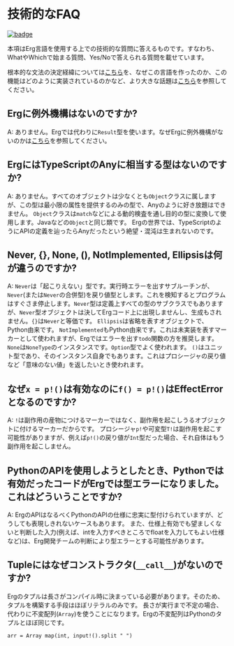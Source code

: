 # 技術的なFAQ

[![badge](https://img.shields.io/endpoint.svg?url=https%3A%2F%2Fgezf7g7pd5.execute-api.ap-northeast-1.amazonaws.com%2Fdefault%2Fsource_up_to_date%3Fowner%3Derg-lang%26repos%3Derg%26ref%3Dmain%26path%3Ddoc/EN/faq_technical.md%26commit_hash%3D1b3d7827bb770459475e4102c6f5c43d8ad79ae4)](https://gezf7g7pd5.execute-api.ap-northeast-1.amazonaws.com/default/source_up_to_date?owner=erg-lang&repos=erg&ref=main&path=doc/EN/faq_technical.md&commit_hash=1b3d7827bb770459475e4102c6f5c43d8ad79ae4)

本項はErg言語を使用する上での技術的な質問に答えるものです。すなわち、WhatやWhichで始まる質問、Yes/Noで答えられる質問を載せています。

根本的な文法の決定経緯については[こちら](./faq_syntax.md)を、なぜこの言語を作ったのか、この機能はどのように実装されているのかなど、より大きな話題は[こちら](./faq_general.md)を参照してください。

## Ergに例外機構はないのですか?

A: ありません。Ergでは代わりに`Result`型を使います。なぜErgに例外機構がないのかは[こちら](./faq_syntax.md#なぜergには例外機構がないのですか)を参照してください。

## ErgにはTypeScriptのAnyに相当する型はないのですか?

A: ありません。すべてのオブジェクトは少なくとも`Object`クラスに属しますが、この型は最小限の属性を提供するのみの型で、Anyのように好き放題はできません。
`Object`クラスは`match`などによる動的検査を通し目的の型に変換して使用します。Javaなどの`Object`と同じ類です。
Ergの世界では、TypeScriptのようにAPIの定義を辿ったらAnyだったという絶望・混沌は生まれないのです。

## Never, {}, None, (), NotImplemented, Ellipsisは何が違うのですか?

A: `Never`は「起こりえない」型です。実行時エラーを出すサブルーチンが、`Never`(または`Never`の合併型)を戻り値型とします。これを検知するとプログラムはすぐさま停止します。`Never`型は定義上すべての型のサブクラスでもありますが、`Never`型オブジェクトは決してErgコード上に出現しませんし、生成もされません。`{}`は`Never`と等価です。
`Ellipsis`は省略を表すオブジェクトで、Python由来です。
`NotImplemented`もPython由来です。これは未実装を表すマーカーとして使われますが、Ergではエラーを出す`todo`関数の方を推奨します。
`None`は`NoneType`のインスタンスです。`Option`型でよく使われます。
`()`はユニット型であり、そのインスタンス自身でもあります。これはプロシージャの戻り値など「意味のない値」を返したいとき使われます。

## なぜ`x = p!()`は有効なのに`f() = p!()`はEffectErrorとなるのですか?

A: `!`は副作用の産物につけるマーカーではなく、副作用を起こしうるオブジェクトに付けるマーカーだからです。
プロシージャ`p!`や可変型`T!`は副作用を起こす可能性がありますが、例えば`p!()`の戻り値が`Int`型だった場合、それ自体はもう副作用を起こしません。

## PythonのAPIを使用しようとしたとき、Pythonでは有効だったコードがErgでは型エラーになりました。これはどういうことですか?

A: ErgのAPIはなるべくPythonのAPIの仕様に忠実に型付けられていますが、どうしても表現しきれないケースもあります。
また、仕様上有効でも望ましくないと判断した入力(例えば、intを入力すべきところでfloatを入力してもよい仕様など)は、Erg開発チームの判断により型エラーとする可能性があります。

## Tupleにはなぜコンストラクタ(`__call__`)がないのですか?

Ergのタプルは長さがコンパイル時に決まっている必要があります。そのため、タプルを構築する手段はほぼリテラルのみです。
長さが実行まで不定の場合、代わりに不変配列(`Array`)を使うことになります。Ergの不変配列はPythonのタプルとほぼ同じです。

```erg
arr = Array map(int, input!().split " ")
```
